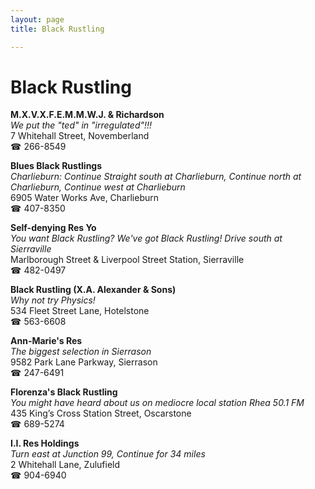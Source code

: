 ```yaml
---
layout: page 
title: Black Rustling

---
```



# Black Rustling


 **M.X.V.X.F.E.M.M.W.J. & Richardson**  
_We put the "ted" in "irregulated"!!!_  
7 Whitehall Street, Novemberland  
☎ 266-8549

**Blues Black Rustlings**  
_Charlieburn: Continue Straight south at Charlieburn, Continue north at Charlieburn, Continue west at Charlieburn_  
6905 Water Works Ave, Charlieburn  
☎ 407-8350

**Self-denying Res Yo**  
_You want Black Rustling? We've got Black Rustling! 
Drive south at Sierraville_  
Marlborough Street & Liverpool Street Station, Sierraville  
☎ 482-0497

**Black Rustling (X.A. Alexander & Sons)**  
_Why not try Physics!_  
534 Fleet Street Lane, Hotelstone  
☎ 563-6608

**Ann-Marie's Res**  
_The biggest selection in Sierrason_  
9582 Park Lane Parkway, Sierrason  
☎ 247-6491

**Florenza's Black Rustling**  
_You might have heard about us on mediocre local station Rhea 50.1 FM_  
435 King’s Cross Station Street, Oscarstone  
☎ 689-5274

**I.I. Res Holdings**  
_Turn east at Junction 99, Continue for 34 miles_  
2 Whitehall Lane, Zulufield  
☎ 904-6940

